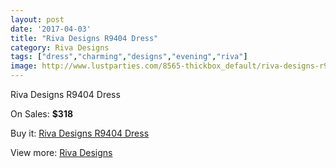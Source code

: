 ```yaml
---
layout: post
date: '2017-04-03'
title: "Riva Designs R9404 Dress"
category: Riva Designs
tags: ["dress","charming","designs","evening","riva"]
image: http://www.lustparties.com/8565-thickbox_default/riva-designs-r9404-dress.jpg
---
```

Riva Designs R9404 Dress

On Sales: **$318**
<a href="https://www.lustparties.com/en/riva-designs/2920-riva-designs-r9404-dress.html"><amp-img layout="responsive" width="600" height="600" src="//www.lustparties.com/8565-thickbox_default/riva-designs-r9404-dress.jpg" alt="Riva Designs R9404 Dress 0" /></a>

Buy it: [Riva Designs R9404 Dress](https://www.lustparties.com/en/riva-designs/2920-riva-designs-r9404-dress.html "Riva Designs R9404 Dress")

View more: [Riva Designs](https://www.lustparties.com/en/6-riva-designs "Riva Designs")